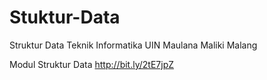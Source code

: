# Stuktur-Data

Struktur Data Teknik Informatika UIN Maulana Maliki Malang

Modul Struktur Data 
http://bit.ly/2tE7jpZ
